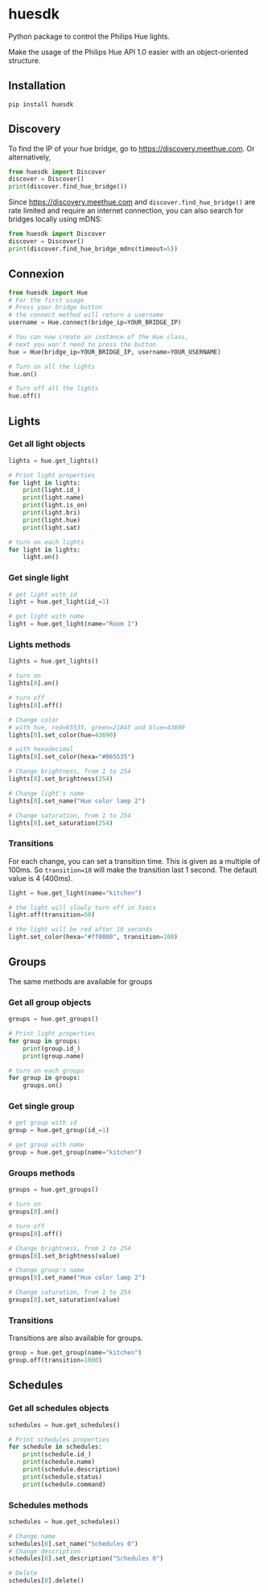 # huesdk

Python package to control the Philips Hue lights.

Make the usage of the Philips Hue API 1.0 easier with an object-oriented structure.

## Installation

```
pip install huesdk
```

## Discovery

To find the IP of your hue bridge, go to https://discovery.meethue.com. Or alternatively,

```python
from huesdk import Discover
discover = Discover()
print(discover.find_hue_bridge())
```

Since https://discovery.meethue.com and ```discover.find_hue_bridge()``` are rate limited
and require an internet connection, you can also search for bridges locally using mDNS:

```python
from huesdk import Discover
discover = Discover()
print(discover.find_hue_bridge_mdns(timeout=5))
```


## Connexion

```python
from huesdk import Hue
# For the first usage 
# Press your bridge button
# the connect method will return a username
username = Hue.connect(bridge_ip=YOUR_BRIDGE_IP)

# You can now create an instance of the Hue class, 
# next you won't need to press the button
hue = Hue(bridge_ip=YOUR_BRIDGE_IP, username=YOUR_USERNAME)

# Turn on all the lights
hue.on()

# Turn off all the lights
hue.off()
```

## Lights

### Get all light objects
```python
lights = hue.get_lights()

# Print light properties
for light in lights:
    print(light.id_)
    print(light.name)
    print(light.is_on)
    print(light.bri)
    print(light.hue)
    print(light.sat)

# turn on each lights
for light in lights:
    light.on()
```

### Get single light
```python
# get light with id
light = hue.get_light(id_=1)

# get light with name
light = hue.get_light(name="Room 1")
```

### Lights methods
```python
lights = hue.get_lights()

# turn on
lights[0].on()

# turn off
lights[0].off()

# Change color 
# with hue, red=65535, green=21845 and blue=43690
lights[0].set_color(hue=43690)

# with hexadecimal
lights[0].set_color(hexa="#065535")

# Change brightness, from 1 to 254
lights[0].set_brightness(254)

# Change light's name
lights[0].set_name("Hue color lamp 2")

# Change saturation, from 1 to 254
lights[0].set_saturation(254)
```
### Transitions
For each change, you can set a transition time.
This is given as a multiple of 100ms. 
So `transition=10` will make the transition last 1 second.
The default value is 4 (400ms).

```python
light = hue.get_light(name="kitchen")

# the light will slowly turn off in 5secs
light.off(transition=50)

# the light will be red after 10 seconds
light.set_color(hexa="#ff0000", transition=100)
```

## Groups
The same methods are available for groups

### Get all group objects
```python
groups = hue.get_groups()

# Print light properties
for group in groups:
    print(group.id_)
    print(group.name)

# turn on each groups
for group in groups:
    groups.on()
```

### Get single group
```python
# get group with id
group = hue.get_group(id_=1)

# get group with name
group = hue.get_group(name="kitchen")
```

### Groups methods
```python
groups = hue.get_groups()

# turn on
groups[0].on()

# turn off
groups[0].off()

# Change brightness, from 1 to 254
groups[0].set_brightness(value)

# Change group's name
groups[0].set_name("Hue color lamp 2")

# Change saturation, from 1 to 254
groups[0].set_saturation(value)
```

### Transitions
Transitions are also available for groups.
```python
group = hue.get_group(name="kitchen")
group.off(transition=1000)
```

## Schedules

### Get all schedules objects
```python
schedules = hue.get_schedules()

# Print schedules properties
for schedule in schedules:
    print(schedule.id_)
    print(schedule.name)
    print(schedule.description)
    print(schedule.status)
    print(schedule.command)
```

### Schedules methods
```python
schedules = hue.get_schedules()

# Change name
schedules[0].set_name("Schedules 0")
# Change description
schedules[0].set_description("Schedules 0")

# Delete
schedules[0].delete()
```
